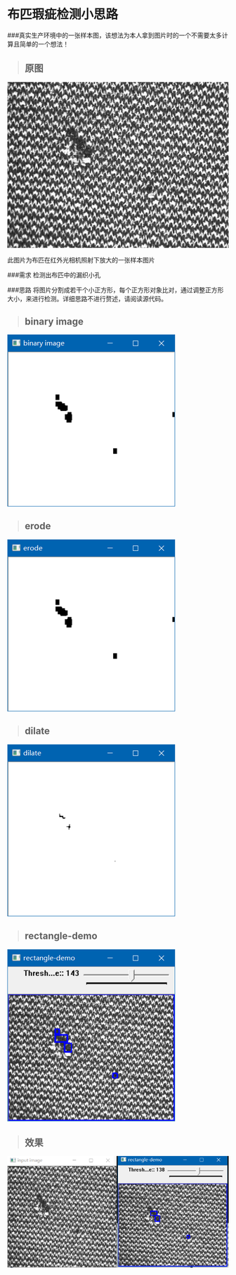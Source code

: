 # 布匹瑕疵检测小思路
###真实生产环境中的一张样本图，该想法为本人拿到图片时的一个不需要太多计算且简单的一个想法！

> ## 原图
![src](./test_img.jpg)

此图片为布匹在红外光相机照射下放大的一张样本图片

###需求
检测出布匹中的漏织小孔

###思路
将图片分割成若干个小正方形，每个正方形对象比对，通过调整正方形大小，来进行检测。详细思路不进行赘述，请阅读源代码。

> ## binary image
![binary image](./show_images/binary_image.png)

> ## erode
![erode](./show_images/erode.png)


> ## dilate
![dilate](./show_images/dilate.png)

> ## rectangle-demo
![rectangle-demo](./show_images/rectangle-demo.png)

> ## 效果
![result](./show_images/result.png)

